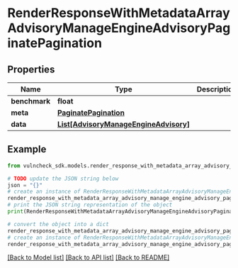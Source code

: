 # RenderResponseWithMetadataArrayAdvisoryManageEngineAdvisoryPaginatePagination


## Properties

Name | Type | Description | Notes
------------ | ------------- | ------------- | -------------
**benchmark** | **float** |  | [optional] 
**meta** | [**PaginatePagination**](PaginatePagination.md) |  | [optional] 
**data** | [**List[AdvisoryManageEngineAdvisory]**](AdvisoryManageEngineAdvisory.md) |  | [optional] 

## Example

```python
from vulncheck_sdk.models.render_response_with_metadata_array_advisory_manage_engine_advisory_paginate_pagination import RenderResponseWithMetadataArrayAdvisoryManageEngineAdvisoryPaginatePagination

# TODO update the JSON string below
json = "{}"
# create an instance of RenderResponseWithMetadataArrayAdvisoryManageEngineAdvisoryPaginatePagination from a JSON string
render_response_with_metadata_array_advisory_manage_engine_advisory_paginate_pagination_instance = RenderResponseWithMetadataArrayAdvisoryManageEngineAdvisoryPaginatePagination.from_json(json)
# print the JSON string representation of the object
print(RenderResponseWithMetadataArrayAdvisoryManageEngineAdvisoryPaginatePagination.to_json())

# convert the object into a dict
render_response_with_metadata_array_advisory_manage_engine_advisory_paginate_pagination_dict = render_response_with_metadata_array_advisory_manage_engine_advisory_paginate_pagination_instance.to_dict()
# create an instance of RenderResponseWithMetadataArrayAdvisoryManageEngineAdvisoryPaginatePagination from a dict
render_response_with_metadata_array_advisory_manage_engine_advisory_paginate_pagination_from_dict = RenderResponseWithMetadataArrayAdvisoryManageEngineAdvisoryPaginatePagination.from_dict(render_response_with_metadata_array_advisory_manage_engine_advisory_paginate_pagination_dict)
```
[[Back to Model list]](../README.md#documentation-for-models) [[Back to API list]](../README.md#documentation-for-api-endpoints) [[Back to README]](../README.md)


